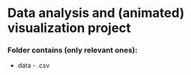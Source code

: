 # Data analysis and (animated) visualization project

### Folder contains (only relevant ones):
- data - .csv 
